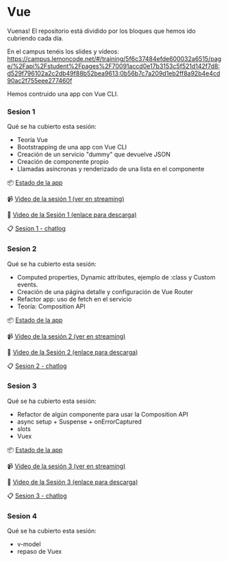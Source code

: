 # Vue

Vuenas! El repositorio está dividido por los bloques que hemos ido cubriendo cada día.

En el campus tenéis los slides y vídeos: https://campus.lemoncode.net/#/training/5f6c37484efde600032a6515/page/%2Fapi%2Fstudent%2Fpages%2F70091accd0e17b3153c5f521d142f7d8:d529f796102a2c2db49f88b52bea9613:0b56b7c7a209d1eb2ff8a92b4e4cd90ac2f755eee277460f

Hemos contruido una app con Vue CLI.

### Sesion 1

Qué se ha cubierto esta sesión:

- Teoría Vue
- Bootstrapping de una app con Vue CLI
- Creación de un servicio "dummy" que devuelve JSON
- Creación de componente propio
- Llamadas asíncronas y renderizado de una lista en el componente

📦 [Estado de la app](./01_ecommerce_app_primer_dia)

📹 <a href="https://campus.lemoncode.net/#/training/5f6c37484efde600032a6515/video-player/https%3A%2F%2Fworkingful-lemoncode.s3.eu-west-3.amazonaws.com%2Fcampus%2Fmaster-front-end-ix%2Fmodulo-4-3-frameworks-vue-sesiones%2F20201219_sesion_i_vue.mp4" target="_blank">
Video de la sesión 1 (ver en streaming)
</a>

📌 <a href="https://campus.lemoncode.net/api/student/assets/9c5d90493b6de3f45de57e811fcbf453:1cf2fe2fa7ddbec444a4b81aa17f4d4b:724292fc9a8bed586bb8955aa48e34988a48105aa53d121b75a01b346d3746f34c2cad0f82a2f86cdee040357d0457d9c4b362cb4f1ac8d213d782cbd7f3d432d34317501cbf7a081ae49ee710d88e8247252046169eba7d5f0d3495d024600ce6036be83c8f0c94e8b931049f576dd9ff3ee83962112044255c87230516d713575ed336f9c7e397ea8ab1ff721d96?download=true">Video de la Sesión 1 (enlace para descarga)</a>

📋 <a href="https://campus.lemoncode.net/api/student/assets/348b31ac075cc2278d2a8533e1eb61ba:c260995372859ffc233d2cf640c92146:0ffdeda0a1a1f5ed0b82fbde27578cac8de62d7b89b4862d8bf6c54159e7b2a228b94cd4b45f5a9b8f2b7dac03662db8a67f32a1d034d6d2c7ae9177e145b080214dffe517631b03d99c3cdbc80fd3d5227699cb9087aaaa445945f441e58ad17dd1f10c2767b11317ea2719e55e9c79a34e04fc289243125119526d2830058031fb8273ae8f809a294da00fc8?download=true">Sesion 1 - chatlog</a>

### Sesion 2

Qué se ha cubierto esta sesión:

- Computed properties, Dynamic attributes, ejemplo de :class y Custom events.
- Creación de una página detalle y configuración de Vue Router
- Refactor app: uso de fetch en el servicio
- Teoría: Composition API

📦 [Estado de la app](./01_ecommerce_app_segundo_dia)

📹 <a href="https://campus.lemoncode.net/#/training/5f6c37484efde600032a6515/video-player/https%3A%2F%2Fworkingful-lemoncode.s3.eu-west-3.amazonaws.com%2Fcampus%2Fmaster-front-end-ix%2Fmodulo-4-3-frameworks-vue-sesiones%2F20210108_sesion_ii_vue.mp4" target="_blank">
Video de la sesión 2 (ver en streaming)
</a>

📌 <a href="https://campus.lemoncode.net/api/student/assets/d465e1f1c8c40a56bc2fcc5866d9d367:43bf3eaa8e15a87f02d123ba5052c05c:566e059c19cf73306f209934bfcb1434b8807871e4ded7b18158c9b6884575121114d92e0229b3ec4e78d7fead642df0d21115681fd408939416aea87c2a3a98c16aeeef2ad4502f815f3dbb9ca7984f1ad24be8f84d94a49df5d1c1398c0704819bc1f95c05c7427e806acf9f2a19cf1f53987fb6325d3995d91248c72f83768d5d6207fed7cd25df270f791e46e9ee?download=true">Video de la Sesión 2 (enlace para descarga)</a>

📋 <a href="https://campus.lemoncode.net/api/student/assets/f79d5a3afe098e3b79d859f0ab151c86:306288ffecafb9fd8ca36a8a2b699d64:1a2c76506dfba93fcc5d12a0e4d1e7bae09f1c8e7f52e3e2dd413719039d36575b0582b47781ddbaa36e6dcb94b7a5d8bf0d57320191a7e9c324d31f183f61d9c503dcac0f603303e94c8aeacd7160c1431d731bfca14964c78f44bd73d315008d40ad7967100771ac50b241fd100de74819058673311852c7d2200445799ace4868c1a06cd8f5952801cfcb7ac1?download=true">Sesion 2 - chatlog</a>

### Sesion 3

Qué se ha cubierto esta sesión:

- Refactor de algún componente para usar la Composition API
- async setup + Suspense + onErrorCaptured
- slots
- Vuex

📦 [Estado de la app](./01_ecommerce_app_tercer_dia)

📹 <a href="https://campus.lemoncode.net/#/training/5f6c37484efde600032a6515/video-player/https%3A%2F%2Fworkingful-lemoncode.s3.eu-west-3.amazonaws.com%2Fcampus%2Fmaster-front-end-ix%2Fmodulo-4-3-frameworks-vue-sesiones%2F20210109_sesion_iii.mp4" target="_blank">
Video de la sesión 3 (ver en streaming)
</a>

📌 <a href="https://campus.lemoncode.net/api/student/assets/0b6731da472cbced5f4b86c9ceb3fcb6:90d60418e22e71e726276e81092275ae:8dbaec06ef052fd24c62681bc534af15cfb49816e0e1d0a227886036f2f31db9334a94d1d4d312da67a37f450bb037048ccd2cdd3bb0182587109e539efcf8ee903c98820ed7cb8903062702348644822b638e8a2bc5a554029875e3917ac6d1b314f94a1b095e6a1f2010f374cfac9e039b0029e31829d27dadc57d1f9e33d648432a886ac5adef5c1a28382b?download=true">Video de la Sesión 3 (enlace para descarga)</a>

📋 <a href="https://campus.lemoncode.net/api/student/assets/4899895f13337bb08d99781d209a444c:ccd18d5120c88aa160fbfacf84630f29:36e350b888fbcf126b7573fae00aa1cac787a0677c5da368e986cf7a751e77135a3306f2757f839668b308a954baed196598389108478e5fc354abc10e0d893f9258881b25ddad78a190ce797df29bdf91a9dd370f6550ed11f2971bc1c491df801436c6fbadf8983521d74331ea0ad0754d608d1e55d47206881e01fdfbf07bcb9ada9dd2eb0e40686ab6?download=true">Sesion 3 - chatlog</a>

### Sesion 4

Qué se ha cubierto esta sesión:

- v-model
- repaso de Vuex



